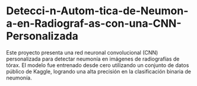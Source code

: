 # Detecci-n-Autom-tica-de-Neumon-a-en-Radiograf-as-con-una-CNN-Personalizada
Este proyecto presenta una red neuronal convolucional (CNN) personalizada para detectar neumonía en imágenes de radiografías de tórax. El modelo fue entrenado desde cero utilizando un conjunto de datos público de Kaggle, logrando una alta precisión en la clasificación binaria de neumonía.
